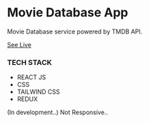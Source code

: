 # Movie Database App
Movie Database service powered by TMDB API.

[See Live](https://movie-database-gamma-sandy.vercel.app/)

### TECH STACK
- REACT JS
- CSS
- TAILWIND CSS
- REDUX

(In development..)
Not Responsive..
